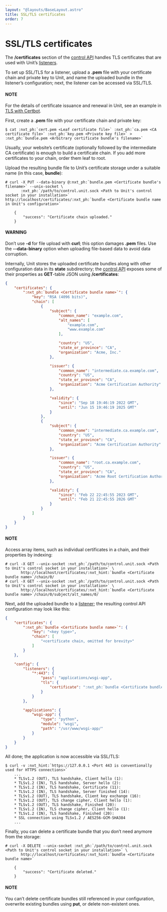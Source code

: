 ```yaml
---
layout: "@layouts/BaseLayout.astro"
title: SSL/TLS certificates
order: 7
---
```


<a id="configuration-ssl"></a>

# SSL/TLS certificates

The **/certificates** section of the
[control API](controlapi.md#configuration-api)
handles TLS certificates that are used with Unit’s
[listeners](configuration.md#configuration-listeners).

To set up SSL/TLS for a listener,
upload a **.pem** file with your certificate chain and private key to Unit,
and name the uploaded bundle in the listener’s configuration;
next, the listener can be accessed via SSL/TLS.

#### NOTE
For the details of certificate issuance and renewal in Unit,
see an example in [TLS with Certbot](howto/certbot.md).

First, create a **.pem** file with your certificate chain and private key:

```console
$ cat :nxt_ph:`cert.pem <Leaf certificate file>` :nxt_ph:`ca.pem <CA certificate file>` :nxt_ph:`key.pem <Private key file>` > :nxt_ph:`bundle.pem <Arbitrary certificate bundle's filename>`
```

Usually, your website’s certificate
(optionally followed by the intermediate CA certificate)
is enough to build a certificate chain.
If you add more certificates to your chain,
order them leaf to root.

Upload the resulting bundle file to Unit’s certificate storage
under a suitable name
(in this case, **bundle**):

```console
# curl -X PUT --data-binary @:nxt_ph:`bundle.pem <Certificate bundle's filename>` --unix-socket \
       :nxt_ph:`/path/to/control.unit.sock <Path to Unit's control socket in your installation>` http://localhost/certificates/:nxt_ph:`bundle <Certificate bundle name in Unit's configuration>`

    {
        "success": "Certificate chain uploaded."
    }
```

#### WARNING
Don’t use **-d** for file upload with **curl**;
this option damages **.pem** files.
Use the **--data-binary** option
when uploading file-based data
to avoid data corruption.

Internally, Unit stores the uploaded certificate bundles
along with other configuration data
in its **state** subdirectory;
the
[control API](controlapi.md#configuration-api)
exposes some of their properties
as **GET**-table JSON using **/certificates**:

```json
{
    "certificates": {
        ":nxt_ph:`bundle <Certificate bundle name>`": {
            "key": "RSA (4096 bits)",
            "chain": [
                {
                    "subject": {
                        "common_name": "example.com",
                        "alt_names": [
                            "example.com",
                            "www.example.com"
                        ],

                        "country": "US",
                        "state_or_province": "CA",
                        "organization": "Acme, Inc."
                    },

                    "issuer": {
                        "common_name": "intermediate.ca.example.com",
                        "country": "US",
                        "state_or_province": "CA",
                        "organization": "Acme Certification Authority"
                    },

                    "validity": {
                        "since": "Sep 18 19:46:19 2022 GMT",
                        "until": "Jun 15 19:46:19 2025 GMT"
                    }
                },
                {
                    "subject": {
                        "common_name": "intermediate.ca.example.com",
                        "country": "US",
                        "state_or_province": "CA",
                        "organization": "Acme Certification Authority"
                    },

                    "issuer": {
                        "common_name": "root.ca.example.com",
                        "country": "US",
                        "state_or_province": "CA",
                        "organization": "Acme Root Certification Authority"
                    },

                    "validity": {
                        "since": "Feb 22 22:45:55 2023 GMT",
                        "until": "Feb 21 22:45:55 2026 GMT"
                    }
                }
            ]
        }
    }
}
```

#### NOTE
Access array items,
such as individual certificates in a chain,
and their properties by indexing:

```console
# curl -X GET --unix-socket :nxt_ph:`/path/to/control.unit.sock <Path to Unit's control socket in your installation>` \
       http://localhost/certificates/:nxt_hint:`bundle <Certificate bundle name>`/chain/0/
# curl -X GET --unix-socket :nxt_ph:`/path/to/control.unit.sock <Path to Unit's control socket in your installation>` \
       http://localhost/certificates/:nxt_hint:`bundle <Certificate bundle name>`/chain/0/subject/alt_names/0/
```

Next, add the uploaded bundle to a
[listener](configuration.md#configuration-listeners);
the resulting control API configuration may look like this:

```json
{
    "certificates": {
        ":nxt_ph:`bundle <Certificate bundle name>`": {
            "key": "<key type>",
            "chain": [
                "<certificate chain, omitted for brevity>"
            ]
        }
    },

    "config": {
        "listeners": {
            "*:443": {
                "pass": "applications/wsgi-app",
                "tls": {
                    "certificate": ":nxt_ph:`bundle <Certificate bundle name>`"
                }
            }
        },

        "applications": {
            "wsgi-app": {
                "type": "python",
                "module": "wsgi",
                "path": "/usr/www/wsgi-app/"
            }
        }
    }
}
```

All done;
the application is now accessible via SSL/TLS:

```console
$ curl -v :nxt_hint:`https://127.0.0.1 <Port 443 is conventionally used for HTTPS connections>`
    ...
    * TLSv1.2 (OUT), TLS handshake, Client hello (1):
    * TLSv1.2 (IN), TLS handshake, Server hello (2):
    * TLSv1.2 (IN), TLS handshake, Certificate (11):
    * TLSv1.2 (IN), TLS handshake, Server finished (14):
    * TLSv1.2 (OUT), TLS handshake, Client key exchange (16):
    * TLSv1.2 (OUT), TLS change cipher, Client hello (1):
    * TLSv1.2 (OUT), TLS handshake, Finished (20):
    * TLSv1.2 (IN), TLS change cipher, Client hello (1):
    * TLSv1.2 (IN), TLS handshake, Finished (20):
    * SSL connection using TLSv1.2 / AES256-GCM-SHA384
    ...
```

Finally, you can delete a certificate bundle
that you don’t need anymore
from the storage:

```console
# curl -X DELETE --unix-socket :nxt_ph:`/path/to/control.unit.sock <Path to Unit's control socket in your installation>` \
       http://localhost/certificates/:nxt_hint:`bundle <Certificate bundle name>`

    {
        "success": "Certificate deleted."
    }
```

#### NOTE
You can’t delete certificate bundles still referenced in your
configuration, overwrite existing bundles using **put**, or delete non-existent ones.

